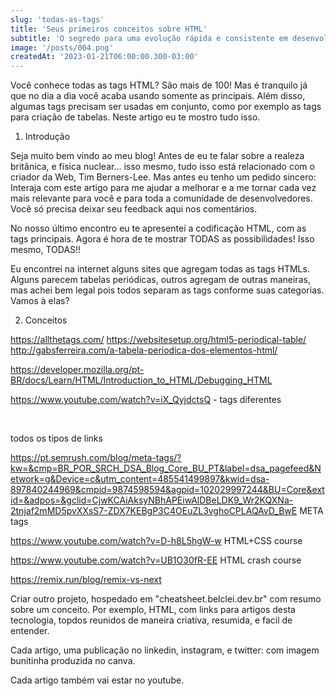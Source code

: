 ```yaml
---
slug: 'todas-as-tags'
title: 'Seus primeiros conceitos sobre HTML'
subtitle: 'O segredo para uma evolução rápida e consistente em desenvolvimento de software é conhecer bem os conceitos elementares das tecnologias que estiver utilizando. De vagar, vá aumentando a complexidade e agregando novos conceitos, sem deixar lacunas, ou pular etapas.'
image: '/posts/004.png'
createdAt: '2023-01-21T06:00:00.300-03:00'
---
```


Você conhece todas as tags HTML? São mais de 100! Mas é tranquilo já que no dia a dia você acaba usando somente as principais. Além disso, algumas tags precisam ser usadas em conjunto, como por exemplo as tags para criação de tabelas. Neste artigo eu te mostro tudo isso.

1. Introdução

Seja muito bem vindo ao meu blog!
Antes de eu te falar sobre a realeza britânica, e física nuclear... isso mesmo, tudo isso está relacionado com o criador da Web, Tim Berners-Lee.
Mas antes eu tenho um pedido sincero: Interaja com este artigo para me ajudar a melhorar e a me tornar cada vez mais relevante para você e para toda a comunidade de desenvolvedores.
Você só precisa deixar seu feedback aqui nos comentários.


No nosso último encontro eu te apresentei a codificação HTML, com as tags principais. Agora é hora de te mostrar TODAS as possibilidades! Isso mesmo, TODAS!!

Eu encontrei na internet alguns sites que agregam todas as tags HTMLs. Alguns parecem tabelas periódicas, outros agregam de outras maneiras, mas achei bem legal pois todos separam as tags conforme suas categorias. Vamos à elas?





2. Conceitos

https://allthetags.com/
https://websitesetup.org/html5-periodical-table/
http://gabsferreira.com/a-tabela-periodica-dos-elementos-html/

https://developer.mozilla.org/pt-BR/docs/Learn/HTML/Introduction_to_HTML/Debugging_HTML

https://www.youtube.com/watch?v=iX_QyjdctsQ - tags diferentes

&nbsp;

todos os tipos de links

https://pt.semrush.com/blog/meta-tags/?kw=&cmp=BR_POR_SRCH_DSA_Blog_Core_BU_PT&label=dsa_pagefeed&Network=g&Device=c&utm_content=485541499897&kwid=dsa-897840244969&cmpid=9874598594&agpid=102029997244&BU=Core&extid=&adpos=&gclid=CjwKCAiAksyNBhAPEiwAlDBeLDK9_Wr2KQXNa-2tnjaf2mMD5pvXXsS7-ZDX7KEBgP3C4OEuZL3vghoCPLAQAvD_BwE META tags

https://www.youtube.com/watch?v=D-h8L5hgW-w HTML+CSS course

https://www.youtube.com/watch?v=UB1O30fR-EE HTML crash course

https://remix.run/blog/remix-vs-next

Criar outro projeto, hospedado em "cheatsheet.belclei.dev.br" com resumo sobre um conceito. Por exemplo, HTML, com links para artigos desta tecnologia, topdos reunidos de maneira criativa, resumida, e facil de entender.

Cada artigo, uma publicação no linkedin, instagram, e twitter: com imagem bunitinha produzida no canva.

Cada artigo também vai estar no youtube.
